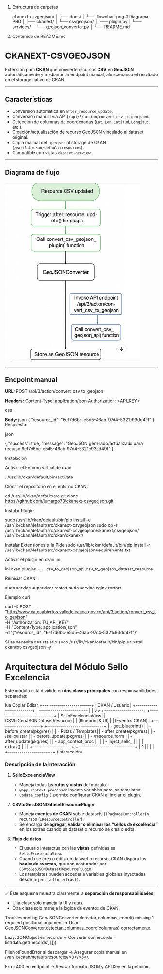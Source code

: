 1. Estructura de carpetas

	ckanext-csvgeojson/
	│
	├── docs/
	│   └── flowchart.png      # Diagrama PNG
	│
	├── ckanext/
	│   └── csvgeojson/
	│       ├── plugin.py
	│       └── services/
	│           └── geojson_converter.py
	│
	└── README.md

2. Contenido de README.md

# CKANEXT-CSVGEOJSON

Extensión para **CKAN** que convierte recursos **CSV** en **GeoJSON** automáticamente y mediante un endpoint manual, almacenando el resultado en el storage nativo de CKAN.

---

## Características

- Conversión automática en `after_resource_update`.
- Conversión manual vía API (`/api/3/action/convert_csv_to_geojson`).
- Detección de columnas de coordenadas (`Lat`, `Lon`, `Latitud`, `Longitud`, etc.).
- Creación/actualización de recurso GeoJSON vinculado al dataset original.
- Copia manual del `.geojson` al storage de CKAN (`/var/lib/ckan/default/resources`).
- Compatible con vistas `ckanext-geoview`.

---

## Diagrama de flujo

![Flujo CSV a GeoJSON](docs/flowchart.png)

---

## Endpoint manual

**URL:**
POST /api/3/action/convert_csv_to_geojson

**Headers:**
Content-Type: application/json
Authorization: <API_KEY>

css

**Body:**
json
{
  "resource_id": "6ef7d6bc-e5d5-46ab-97d4-5321c93dd49f"
}
Respuesta:

json

{
  "success": true,
  "message": "GeoJSON generado/actualizado para recurso 6ef7d6bc-e5d5-46ab-97d4-5321c93dd49f"
}

Instalación


Activar el Entorno virtual de ckan

. /usr/lib/ckan/default/bin/activate


Clonar el repositorio en el entorno CKAN:


cd /usr/lib/ckan/default/src
git clone https://github.com/jumargo73/ckanext-csvgeojson.git

Instalar Plugin:

sudo /usr/lib/ckan/default/bin/pip install -e /usr/lib/ckan/default/src/ckanext-csvgeojson
sudo cp -r /usr/lib/ckan/default/src/ckanext-csvgeojson/ckanext/csvgeojson/ /usr/lib/ckan/default/src/ckan/ckanext/

Instalar Extensiones si la Pide
sudo /usr/lib/ckan/default/bin/pip install -r /usr/lib/ckan/default/src/ckanext-csvgeojson/requirements.txt

Activar el plugin en ckan.ini:

ini
ckan.plugins = ... csv_to_geojson_api,csv_to_geojson_dataset_resource

Reiniciar CKAN:

sudo service supervisor restart
sudo service nginx restart

Ejemplo curl

curl -X POST "http://www.datosabiertos.valledelcauca.gov.co/api/3/action/convert_csv_to_geojson" \
     -H "Authorization: TU_API_KEY" \
     -H "Content-Type: application/json" \
     -d '{"resource_id": "6ef7d6bc-e5d5-46ab-97d4-5321c93dd49f"}'

Si se necesita desistalarlo 
sudo /usr/lib/ckan/default/bin/pip uninstall ckanext-csvgeojson -y

# Arquitectura del Módulo Sello Excelencia

Este módulo está dividido en **dos clases principales** con responsabilidades separadas:

lua
Copiar
Editar
      +-------------------------+
      |   CKAN / Usuario        |
      +-------------------------+
                 |
     -------------------------
     |                       |
     v                       v
+--------------------+ +-----------------------------+
| SelloExcelenciaView| | CSVtoGeoJSONDatasetResource |
| (Blueprint & UI) | | (Eventos CKAN) |
+--------------------+ +-----------------------------+
| - get_blueprint() | | - before_create(pkg/res) |
| - Rutas / Templates| | - after_create(pkg/res) |
| - /sello/listar | | - before_update(pkg/res) |
| - /resource_form | | - after_update(pkg/res) |
| - app_context_proc | | |
| - inject_sello_ | | |
| extras() | | |
+--------------------+ +-----------------------------+
| ^
| |
| |
+-----------------------+
(interacción)

### Descripción de la interacción

1. **SelloExcelenciaView**
   - Maneja todas las **rutas y vistas** del módulo.
   - `@app_context_processor` inyecta variables para los templates.
   - `update_config()` permite configurar CKAN al iniciar el plugin.

2. **CSVtoGeoJSONDatasetResourcePlugin**
   - Maneja **eventos de CKAN** sobre datasets (`IPackageController`) y recursos (`IResourceController`).
   - Se encarga de **agregar, validar o eliminar los “sellos de excelencia”** en los extras cuando un dataset o recurso se crea o edita.

3. **Flujo de datos**
   - El usuario interactúa con las **vistas** definidas en `SelloExcelenciaView`.
   - Cuando se crea o edita un dataset o recurso, CKAN dispara los **hooks de eventos**, que son capturados por `CSVtoGeoJSONDatasetResourcePlugin`.
   - Los templates pueden acceder a variables globales inyectadas desde `inject_sello_extras()`.

---

✅ Este esquema muestra claramente la **separación de responsabilidades**:
- Una clase solo maneja la UI y rutas.  
- Otra clase solo maneja la lógica de eventos de CKAN.

Troubleshooting
GeoJSONConverter.detectar_columnas_coord() missing 1 required positional argument
→ Usar GeoJSONConverter.detectar_columnas_coord(columnas) correctamente.

LazyJSONObject en records
→ Convertir con records = list(data.get('records', [])).

FileNotFoundError al descargar
→ Asegurar copia manual en /var/lib/ckan/default/resources/<3>/<3>/<resto>.

Error 400 en endpoint
→ Revisar formato JSON y API Key en la petición.
